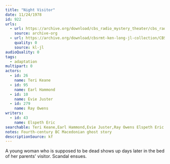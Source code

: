 ```yaml
---
title: "Night Visitor"
date: 11/24/1978
id: 922
urls: 
  - url: https://archive.org/download/cbs_radio_mystery_theater/cbs_radio_mystery_theater-0901-0950.zip/cbs_radio_mystery_theater-0901-0950%2Fcbsrmt_0922_night_visitor.mp3
    source: archive-org
  - url: https://archive.org/download/cbsrmt-ken-long-jl-collection/CBSRMT - 781124 0922 Night Visitor_jl.mp3
    quality: 0
    source: kl-jl
audioQuality: 0
tags: 
  - adaptation
multipart: 0
actors:  
  - id: 26
    name: Teri Keane  
  - id: 95
    name: Earl Hammond  
  - id: 10
    name: Evie Juster  
  - id: 279
    name: Ray Owens
writers:  
  - id: 43
    name: Elspeth Eric
searchable: Teri Keane,Earl Hammond,Evie Juster,Ray Owens Elspeth Eric
notes: Fourth-century BC Macedonian ghost story
descriptionSource: kf
---
```

A young woman who is supposed to be dead shows up days later in the bed of her parents' visitor. Scandal ensues.